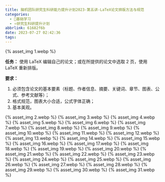 ```yaml
---
title: 脑机团队研究生科研能力提升计划2023-第五讲-LaTeX论文排版方法与规范
categories:
  - 🌙基础学习
  - ⭐研究生科研提升计划
abbrlink: 61682f6b
date: 2023-07-27 02:42:36
tags:
---
```


{% asset_img 1.webp %}

**任务：**
使用 LaTeX 编辑自己的论文；或在所提供的论文中选取 2 页，使用 LaTeX 重新排版。

**要求：**
1. 必须包含论文的基本要素（标题、作者信息、摘要、关键词、章节、图表、公式、参考文献等）；
2. 格式规范，图表大小合适，公式字体正确；
3. 基本美观。

<!--more-->

{% asset_img 2.webp %}
{% asset_img 3.webp %}
{% asset_img 4.webp %}
{% asset_img 5.webp %}
{% asset_img 6.webp %}
{% asset_img 7.webp %}
{% asset_img 8.webp %}
{% asset_img 9.webp %}
{% asset_img 10.webp %}
{% asset_img 11.webp %}
{% asset_img 12.webp %}
{% asset_img 13.webp %}
{% asset_img 14.webp %}
{% asset_img 15.webp %}
{% asset_img 16.webp %}
{% asset_img 17.webp %}
{% asset_img 18.webp %}
{% asset_img 19.webp %}
{% asset_img 20.webp %}
{% asset_img 21.webp %}
{% asset_img 22.webp %}
{% asset_img 23.webp %}
{% asset_img 24.webp %}
{% asset_img 25.webp %}
{% asset_img 26.webp %}
{% asset_img 27.webp %}
{% asset_img 28.webp %}
{% asset_img 29.webp %}
{% asset_img 30.webp %}
{% asset_img 31.webp %}
